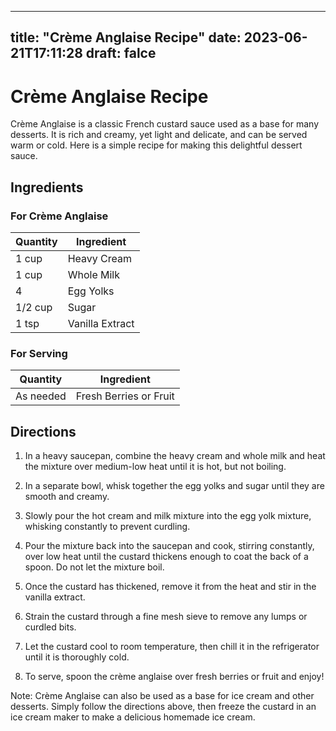 
---
title: "Crème Anglaise Recipe"
date: 2023-06-21T17:11:28
draft: falce
---

# Crème Anglaise Recipe

Crème Anglaise is a classic French custard sauce used as a base for many desserts. It is rich and creamy, yet light and delicate, and can be served warm or cold. Here is a simple recipe for making this delightful dessert sauce.

## Ingredients

### For Crème Anglaise

| Quantity | Ingredient |
|----------|------------|
| 1 cup | Heavy Cream |
| 1 cup | Whole Milk |
| 4 | Egg Yolks |
| 1/2 cup | Sugar |
| 1 tsp | Vanilla Extract |

### For Serving

| Quantity | Ingredient |
|----------|-----------|
| As needed | Fresh Berries or Fruit |

## Directions

1. In a heavy saucepan, combine the heavy cream and whole milk and heat the mixture over medium-low heat until it is hot, but not boiling.

2. In a separate bowl, whisk together the egg yolks and sugar until they are smooth and creamy.

3. Slowly pour the hot cream and milk mixture into the egg yolk mixture, whisking constantly to prevent curdling.

4. Pour the mixture back into the saucepan and cook, stirring constantly, over low heat until the custard thickens enough to coat the back of a spoon. Do not let the mixture boil.

5. Once the custard has thickened, remove it from the heat and stir in the vanilla extract.

6. Strain the custard through a fine mesh sieve to remove any lumps or curdled bits.

7. Let the custard cool to room temperature, then chill it in the refrigerator until it is thoroughly cold.

8. To serve, spoon the crème anglaise over fresh berries or fruit and enjoy!

Note: Crème Anglaise can also be used as a base for ice cream and other desserts. Simply follow the directions above, then freeze the custard in an ice cream maker to make a delicious homemade ice cream.
